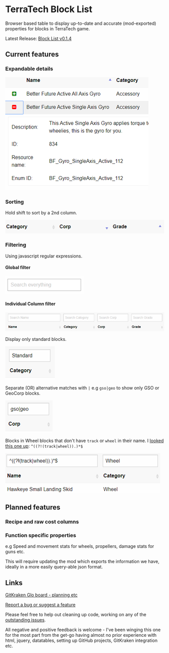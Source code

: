 # TerraTech Block List

Browser based table to display up-to-date and accurate (mod-exported) properties for blocks in TerraTech game.

Latest Release: [Block List v0.1.4](https://danny-alexander.github.io/terratech-block-list/block-list.html)

## Current features

### Expandable details

![ExpandableDetails-v0.1.4.PNG](docs/images/ExpandableDetails-v0.1.4.PNG)

### Sorting

Hold shift to sort by a 2nd column.

![MultipleColumnSorting-v0.1.4.PNG](docs/images/MultipleColumnSorting-v0.1.4.PNG)

### Filtering

Using javascript regular expressions.

#### Global filter

![GlobalSearch-v0.1.4.PNG](docs/images/GlobalSearch-v0.1.4.PNG)

#### Individual Column filter

![IndividualColumnSearch-v0.1.4.PNG](docs/images/IndividualColumnSearch-v0.1.4.PNG)

Display only standard blocks.

![SearchExample-StandardBlocks-v0.1.4.PNG](docs/images/SearchExample-StandardBlocks-v0.1.4.PNG)

Separate (OR) alternative matches with ```|``` e.g ```gso|geo``` to show only GSO or GeoCorp blocks.

![SearchExample-DualCorp-v0.1.4.PNG](docs/images/SearchExample-DualCorp-v0.1.4.PNG)

Blocks in Wheel blocks that don't have ```track``` or ```wheel``` in their name.
I [looked this one up](https://stackoverflow.com/questions/6449131/javascript-regular-expression-to-not-match-a-word): ```^((?!(track|wheel)).)*$```

![SearchExample-NotRegex-v0.1.4.PNG](docs/images/SearchExample-NotRegex-v0.1.4.PNG)

## Planned features

### Recipe and raw cost columns

### Function specific properties

e.g Speed and movement stats for wheels, propellers, damage stats for guns etc.

This will require updating the mod which exports the information we have, ideally in a more easily query-able json format.

## Links

[GitKraken Glo board - planning etc](https://app.gitkraken.com/glo/board/XVD-R2R-2QAPHQed)

[Report a bug or suggest a feature](https://github.com/Danny-Alexander/terratech-block-list/issues/new/choose)

Please feel free to help out cleaning up code, working on any of the [outstanding issues](https://github.com/Danny-Alexander/terratech-block-list/issues). 

All negative and positive feedback is welcome - I've been winging this one for the most part from the get-go having almost no prior experience with html, jquery, datatables, setting up GitHub projects, GitKraken integration etc.
